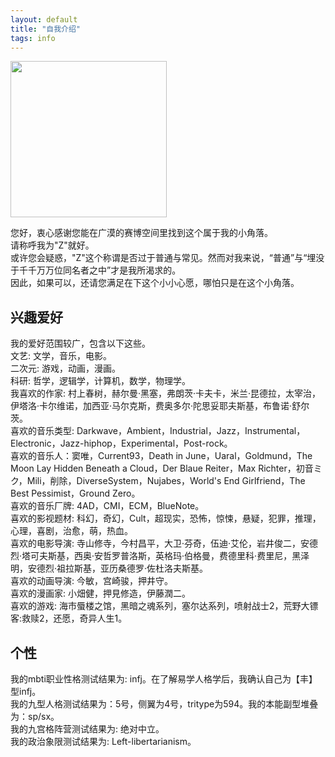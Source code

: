 ```yaml
---
layout: default
title: "自我介绍"
tags: info
---
```

<img src="https://i.pinimg.com/originals/bc/10/f9/bc10f964a195fdee76e749bf0f552c30.jpg" width="250" height="" alt=""/>
  
您好，衷心感谢您能在广漠的赛博空间里找到这个属于我的小角落。  
请称呼我为"Z"就好。  
或许您会疑惑，"Z"这个称谓是否过于普通与常见。然而对我来说，“普通”与“埋没于千千万万位同名者之中”才是我所渴求的。  
因此，如果可以，还请您满足在下这个小小心愿，哪怕只是在这个小角落。
  
## 兴趣爱好  
我的爱好范围较广，包含以下这些。  
  文艺: 文学，音乐，电影。  
  二次元: 游戏，动画，漫画。  
  科研: 哲学，逻辑学，计算机，数学，物理学。  
我喜欢的作家: 村上春树，赫尔曼·黑塞，弗朗茨·卡夫卡，米兰·昆德拉，太宰治，伊塔洛·卡尔维诺，加西亚·马尔克斯，费奥多尔·陀思妥耶夫斯基，布鲁诺·舒尔茨。  
  喜欢的音乐类型: Darkwave，Ambient，Industrial，Jazz，Instrumental，Electronic，Jazz-hiphop，Experimental，Post-rock。  
  喜欢的音乐人：窦唯，Current93，Death in June，Uaral，Goldmund，The Moon Lay Hidden Beneath a Cloud，Der Blaue Reiter，Max Richter，初音ミク，Mili，削除，DiverseSystem，Nujabes，World's End Girlfriend，The Best Pessimist，Ground Zero。  
  喜欢的音乐厂牌: 4AD，CMI，ECM，BlueNote。  
  喜欢的影视题材: 科幻，奇幻，Cult，超现实，恐怖，惊悚，悬疑，犯罪，推理，心理，喜剧，治愈，萌，热血。  
  喜欢的电影导演: 寺山修寺，今村昌平，大卫·芬奇，伍迪·艾伦，岩井俊二，安德烈·塔可夫斯基，西奥·安哲罗普洛斯，英格玛·伯格曼，费德里科·费里尼，黑泽明，安德烈·祖拉斯基，亚历桑德罗·佐杜洛夫斯基。  
  喜欢的动画导演: 今敏，宫崎骏，押井守。  
  喜欢的漫画家: 小畑健，押見修造，伊藤潤二。  
  喜欢的游戏: 海市蜃楼之馆，黑暗之魂系列，塞尔达系列，喷射战士2，荒野大镖客:救赎2，还愿，奇异人生1。  
  
## 个性
我的mbti职业性格测试结果为: infj。在了解易学人格学后，我确认自己为【丰】型infj。  
我的九型人格测试结果为：5号，侧翼为4号，tritype为594。我的本能副型堆叠为：sp/sx。  
我的九宫格阵营测试结果为: 绝对中立。  
我的政治象限测试结果为: Left-libertarianism。  

